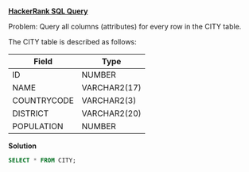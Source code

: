 ###
**[HackerRank SQL Query](https://www.hackerrank.com/challenges/select-all-sql/problem?isFullScreen=true)**

Problem: Query all columns (attributes) for every row in the CITY table.

The CITY table is described as follows:

|  Field | Type |
|-------|-----|
| ID  | NUMBER |
| NAME | VARCHAR2(17)   |
| COUNTRYCODE  | VARCHAR2(3)  |
| DISTRICT |  VARCHAR2(20) |
| POPULATION | NUMBER |

**Solution**
```sql
SELECT * FROM CITY;
```
